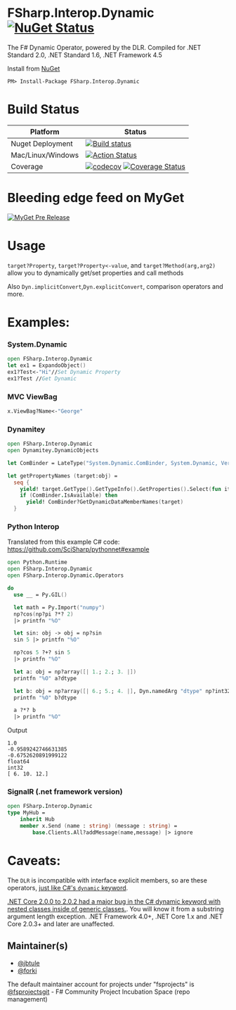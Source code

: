 # FSharp.Interop.Dynamic [![NuGet Status](http://img.shields.io/nuget/v/FSharp.Interop.Dynamic.svg?style=flat)](https://www.nuget.org/packages/FSharp.Interop.Dynamic/)


The F# Dynamic Operator, powered by the DLR. Compiled for .NET Standard 2.0, .NET Standard 1.6, .NET Framework 4.5

Install from [NuGet](https://nuget.org/packages/FSharp.Interop.Dynamic/)
```
PM> Install-Package FSharp.Interop.Dynamic
```

# Build Status

Platform | Status
-------- | ------
Nuget Deployment | [![Build status](https://ci.appveyor.com/api/projects/status/tbw9put64a0p3j9o/branch/master?svg=true)](https://ci.appveyor.com/project/jbtule/fsharp-dynamic-832/branch/master)
Mac/Linux/Windows | [![Action Status](https://github.com/fsprojects/FSharp.Interop.Dynamic/workflows/.NET%20Core%20CI/badge.svg)](https://github.com/fsprojects/FSharp.Interop.Dynamic/actions?workflow=.NET+Core+CI)
Coverage| [![codecov](https://codecov.io/gh/fsprojects/FSharp.Interop.Dynamic/branch/master/graph/badge.svg)](https://codecov.io/gh/fsprojects/FSharp.Interop.Dynamic) [![Coverage Status](https://coveralls.io/repos/github/fsprojects/FSharp.Interop.Dynamic/badge.svg?branch=master)](https://coveralls.io/github/fsprojects/FSharp.Interop.Dynamic?branch=master)
 
 
# Bleeding edge feed on MyGet

[![MyGet Pre Release](https://img.shields.io/myget/dynamitey-ci/vpre/FSharp.Interop.Dynamic.svg)](https://www.myget.org/feed/dynamitey-ci/package/nuget/FSharp.Interop.Dynamic)

# Usage

`target?Property`, `target?Property<-value`, and `target?Method(arg,arg2)` allow you to dynamically get/set properties and call methods

Also `Dyn.implicitConvert`,`Dyn.explicitConvert`, comparison operators and more.


# Examples:

### System.Dynamic
```fsharp
open FSharp.Interop.Dynamic
let ex1 = ExpandoObject()
ex1?Test<-"Hi"//Set Dynamic Property
ex1?Test //Get Dynamic
```

### MVC ViewBag

```fsharp
x.ViewBag?Name<-"George"
```

### Dynamitey

```fsharp
open FSharp.Interop.Dynamic
open Dynamitey.DynamicObjects

let ComBinder = LateType("System.Dynamic.ComBinder, System.Dynamic, Version=4.0.0.0, Culture=neutral, PublicKeyToken=b03f5f7f11d50a3a")

let getPropertyNames (target:obj) =
  seq {
    yield! target.GetType().GetTypeInfo().GetProperties().Select(fun it -> it.Name)
    if (ComBinder.IsAvailable) then
      yield! ComBinder?GetDynamicDataMemberNames(target)
  }

```


### Python Interop

Translated from this example C# code: https://github.com/SciSharp/pythonnet#example

```fsharp
open Python.Runtime
open FSharp.Interop.Dynamic
open FSharp.Interop.Dynamic.Operators

do
  use __ = Py.GIL()

  let math = Py.Import("numpy")
  np?cos(np?pi ?*? 2)
  |> printfn "%O"

  let sin: obj -> obj = np?sin
  sin 5 |> printfn "%O"

  np?cos 5 ?+? sin 5
  |> printfn "%O"

  let a: obj = np?array([| 1.; 2.; 3. |])
  printfn "%O" a?dtype

  let b: obj = np?array([| 6.; 5.; 4. |], Dyn.namedArg "dtype" np?int32)
  printfn "%O" b?dtype

  a ?*? b
  |> printfn "%O"
```

Output

```
1.0
-0.9589242746631385
-0.6752620891999122
float64
int32
[ 6. 10. 12.]
```

### SignalR (.net framework version)

```fsharp
open FSharp.Interop.Dynamic
type MyHub =
    inherit Hub
    member x.Send (name : string) (message : string) =
        base.Clients.All?addMessage(name,message) |> ignore
```

# Caveats:

The `DLR` is incompatible with interface explicit members, so are these operators, [just like C#'s `dynamic` keyword](http://stackoverflow.com/questions/22514892/iterate-through-a-dictionary-inserted-in-a-asp-net-mvc4-pages-viewdata-via-f-c).

[.NET Core 2.0.0 to 2.0.2 had a major bug in the C# dynamic keyword with nested classes inside of generic classes.](https://github.com/fsprojects/FSharp.Interop.Dynamic/issues/11). You will know it from a substring argument length exception. .NET Framework 4.0+, .NET Core 1.x and .NET Core 2.0.3+ and later are unaffected.

## Maintainer(s)

- [@jbtule](https://github.com/jbtule)
- [@forki](https://github.com/forki)

The default maintainer account for projects under "fsprojects" is [@fsprojectsgit](https://github.com/fsprojectsgit) - F# Community Project Incubation Space (repo management)
